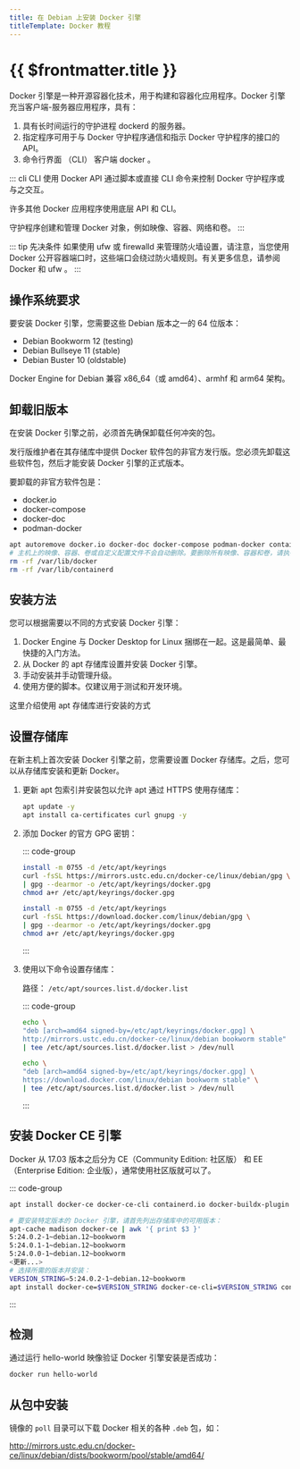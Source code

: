 ```yaml
---
title: 在 Debian 上安装 Docker 引擎
titleTemplate: Docker 教程
---
```


# {{ $frontmatter.title }}

Docker 引擎是一种开源容器化技术，用于构建和容器化应用程序。Docker 引擎充当客户端-服务器应用程序，具有：

1. 具有长时间运行的守护进程 dockerd 的服务器。
2. 指定程序可用于与 Docker 守护程序通信和指示 Docker 守护程序的接口的 API。
3. 命令行界面 （CLI） 客户端 docker 。

::: cli
CLI 使用 Docker API 通过脚本或直接 CLI 命令来控制 Docker 守护程序或与之交互。

许多其他 Docker 应用程序使用底层 API 和 CLI。

守护程序创建和管理 Docker 对象，例如映像、容器、网络和卷。
:::

::: tip 先决条件
如果使用 ufw 或 firewalld 来管理防火墙设置，请注意，当您使用 Docker 公开容器端口时，这些端口会绕过防火墙规则。有关更多信息，请参阅 Docker 和 ufw 。
:::

## 操作系统要求

要安装 Docker 引擎，您需要这些 Debian 版本之一的 64 位版本：

- Debian Bookworm 12 (testing)
- Debian Bullseye 11 (stable)
- Debian Buster 10 (oldstable)

Docker Engine for Debian 兼容 x86_64（或 amd64）、armhf 和 arm64 架构。

## 卸载旧版本

在安装 Docker 引擎之前，必须首先确保卸载任何冲突的包。

发行版维护者在其存储库中提供 Docker 软件包的非官方发行版。您必须先卸载这些软件包，然后才能安装 Docker 引擎的正式版本。

要卸载的非官方软件包是：

- docker.io
- docker-compose
- docker-doc
- podman-docker

```bash
apt autoremove docker.io docker-doc docker-compose podman-docker containerd runc --purge
# 主机上的映像、容器、卷或自定义配置文件不会自动删除。要删除所有映像、容器和卷，请执行以下操作：
rm -rf /var/lib/docker
rm -rf /var/lib/containerd
```

## 安装方法

您可以根据需要以不同的方式安装 Docker 引擎：

1. Docker Engine 与 Docker Desktop for Linux 捆绑在一起。这是最简单、最快捷的入门方法。
2. 从 Docker 的 apt 存储库设置并安装 Docker 引擎。
3. 手动安装并手动管理升级。
4. 使用方便的脚本。仅建议用于测试和开发环境。

这里介绍使用 apt 存储库进行安装的方式

## 设置存储库

在新主机上首次安装 Docker 引擎之前，您需要设置 Docker 存储库。之后，您可以从存储库安装和更新 Docker。

1. 更新 apt 包索引并安装包以允许 apt 通过 HTTPS 使用存储库：

   ```bash
   apt update -y
   apt install ca-certificates curl gnupg -y
   ```

2. 添加 Docker 的官方 GPG 密钥：

   ::: code-group

   ```bash [中科大]
   install -m 0755 -d /etc/apt/keyrings
   curl -fsSL https://mirrors.ustc.edu.cn/docker-ce/linux/debian/gpg \
   | gpg --dearmor -o /etc/apt/keyrings/docker.gpg
   chmod a+r /etc/apt/keyrings/docker.gpg
   ```

   ```bash [官网]
   install -m 0755 -d /etc/apt/keyrings
   curl -fsSL https://download.docker.com/linux/debian/gpg \
   | gpg --dearmor -o /etc/apt/keyrings/docker.gpg
   chmod a+r /etc/apt/keyrings/docker.gpg
   ```

   :::

3. 使用以下命令设置存储库：

   路径： `/etc/apt/sources.list.d/docker.list`

   ::: code-group

   ```bash [中科大]
   echo \
   "deb [arch=amd64 signed-by=/etc/apt/keyrings/docker.gpg] \
   http://mirrors.ustc.edu.cn/docker-ce/linux/debian bookworm stable" \
   | tee /etc/apt/sources.list.d/docker.list > /dev/null
   ```

   ```bash [官网]
   echo \
   "deb [arch=amd64 signed-by=/etc/apt/keyrings/docker.gpg] \
   https://download.docker.com/linux/debian bookworm stable" \
   | tee /etc/apt/sources.list.d/docker.list > /dev/null
   ```

   :::

## 安装 Docker CE 引擎

Docker 从 17.03 版本之后分为 CE（Community Edition: 社区版） 和 EE（Enterprise Edition: 企业版），通常使用社区版就可以了。

::: code-group

```bash [最近]
apt install docker-ce docker-ce-cli containerd.io docker-buildx-plugin docker-compose-plugin
```

```bash [指定版本]
# 要安装特定版本的 Docker 引擎，请首先列出存储库中的可用版本：
apt-cache madison docker-ce | awk '{ print $3 }'
5:24.0.2-1~debian.12~bookworm
5:24.0.1-1~debian.12~bookworm
5:24.0.0-1~debian.12~bookworm
<更新...>
# 选择所需的版本并安装：
VERSION_STRING=5:24.0.2-1~debian.12~bookworm
apt install docker-ce=$VERSION_STRING docker-ce-cli=$VERSION_STRING containerd.io docker-buildx-plugin docker-compose-plugin
```

:::

## 检测

通过运行 hello-world 映像验证 Docker 引擎安装是否成功：

```bash
docker run hello-world
```

## 从包中安装

镜像的 `poll` 目录可以下载 Docker 相关的各种 `.deb` 包，如：

http://mirrors.ustc.edu.cn/docker-ce/linux/debian/dists/bookworm/pool/stable/amd64/
